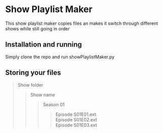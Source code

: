 # Show Playlist Maker

This show playlist maker copies files an makes it switch through different shows while still going in order

## Installation and running
Simply clone the repo and run showPlaylistMaker.py

## Storing your files
> Show folder
> > Show name
> > > Season 01
> > > > Episode S01E01.ext \
> > > > Episode S01E02.ext \
> > > > Episode S01E03.ext
